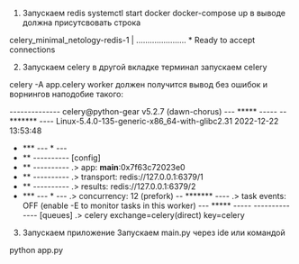 1. Запускаем redis
systemctl start docker
docker-compose up 
в выводе должна присутсвовать строка

celery_minimal_netology-redis-1  | ...................... * Ready to accept connections


2. Запускаем celery
в другой вкладке терминал запускаем celery

celery -A app.celery worker
должен получится вывод без ошибок и ворнингов наподобие такого:

 -------------- celery@python-gear v5.2.7 (dawn-chorus)
--- ***** ----- 
-- ******* ---- Linux-5.4.0-135-generic-x86_64-with-glibc2.31 2022-12-22 13:53:48
- *** --- * --- 
- ** ---------- [config]
- ** ---------- .> app:         __main__:0x7f63c72023e0
- ** ---------- .> transport:   redis://127.0.0.1:6379/1
- ** ---------- .> results:     redis://127.0.0.1:6379/2
- *** --- * --- .> concurrency: 12 (prefork)
-- ******* ---- .> task events: OFF (enable -E to monitor tasks in this worker)
--- ***** ----- 
 -------------- [queues]
                .> celery           exchange=celery(direct) key=celery
3. Запускаем приложение
Запускаем main.py через ide или командой

python app.py